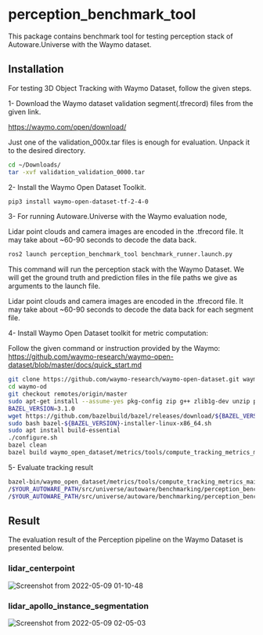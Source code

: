 # perception_benchmark_tool

This package contains benchmark tool for testing  perception stack of Autoware.Universe with the Waymo dataset. 

## Installation

For testing 3D Object Tracking with Waymo Dataset, follow the given steps.

1- Download the Waymo dataset validation segment(.tfrecord) files from the given link.

<https://waymo.com/open/download/>

Just one of the validation_000x.tar files is enough for evaluation. Unpack it to the desired directory.

```bash
cd ~/Downloads/
tar -xvf validation_validation_0000.tar
```

2- Install the Waymo Open Dataset Toolkit.

```bash
pip3 install waymo-open-dataset-tf-2-4-0
```

3- For running Autoware.Universe with the Waymo evaluation node,

Lidar point clouds and camera images are encoded in the .tfrecord file. It may take about ~60-90 seconds to decode
the data back.

```bash
ros2 launch perception_benchmark_tool benchmark_runner.launch.py
```

This command will run the perception stack with the Waymo Dataset. We will get the ground truth and prediction files in the file
paths we give as arguments to the launch file.

Lidar point clouds and camera images are encoded in the .tfrecord file. It may take about ~60-90 seconds to decode
the data back for each segment file.

4- Install Waymo Open Dataset toolkit for metric computation:

Follow the given command or instruction provided by the Waymo: <https://github.com/waymo-research/waymo-open-dataset/blob/master/docs/quick_start.md>

```bash
git clone https://github.com/waymo-research/waymo-open-dataset.git waymo-od
cd waymo-od
git checkout remotes/origin/master
sudo apt-get install --assume-yes pkg-config zip g++ zlib1g-dev unzip python3 python3-pip
BAZEL_VERSION=3.1.0
wget https://github.com/bazelbuild/bazel/releases/download/${BAZEL_VERSION}/bazel-${BAZEL_VERSION}-installer-linux-x86_64.sh
sudo bash bazel-${BAZEL_VERSION}-installer-linux-x86_64.sh
sudo apt install build-essential
./configure.sh
bazel clean
bazel build waymo_open_dataset/metrics/tools/compute_tracking_metrics_main
```

5- Evaluate tracking result

```bash
bazel-bin/waymo_open_dataset/metrics/tools/compute_tracking_metrics_main \
/$YOUR_AUTOWARE_PATH/src/universe/autoware/benchmarking/perception_benchmark_tool/benchmarking_result/predictions.bin \
/$YOUR_AUTOWARE_PATH/src/universe/autoware/benchmarking/perception_benchmark_tool/benchmarking_result/gt.bin
```

## Result

The evaluation result of the Perception pipeline on the Waymo Dataset is presented below.

### lidar_centerpoint

![Screenshot from 2022-05-09 01-10-48](https://user-images.githubusercontent.com/12658936/167317879-fd1777c3-e7d4-4492-9108-673f9a2f774b.png)

### lidar_apollo_instance_segmentation

![Screenshot from 2022-05-09 02-05-03](https://user-images.githubusercontent.com/12658936/167319631-aa8a7f01-88d9-4db0-8e30-ae5013359a12.png)
